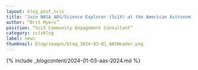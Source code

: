 ```yaml
---
layout: blog_post_scix
title: "Join NASA ADS/Science Explorer (SciX) at the American Astronomical Society (AAS) Conference"
author: “Brit Myers”
position: “SciX Community Engagement Consultant”
category: scixblog
label: news
thumbnail: blog/images/blog_2024-03-01_AASHeader.png
---
```


{% include _blogcontent/2024-01-03-aas-2024.md %}